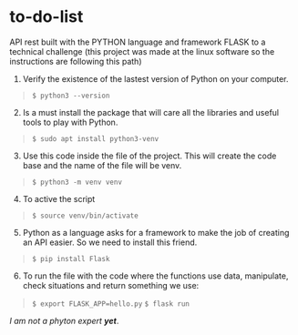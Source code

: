 # to-do-list
API rest built with the PYTHON language and framework FLASK to a technical challenge
(this project was made at the linux software so the instructions are following this path)

1. Verify the existence of the lastest version of Python on your computer.

> `$ python3 --version`

2. Is a must install the package that will care all the libraries and useful tools to play with Python.

> `$ sudo apt install python3-venv`

3. Use this code inside the file of the project. This will create the code base and the name of the file will be venv.

> `$ python3 -m venv venv`

4. To active the script 

> `$ source venv/bin/activate`

5. Python as a language asks for a framework to make the job of creating an API easier. So we need to install this friend.

> `$ pip install Flask`

6. To run the file with the code where the functions use data, manipulate, check situations and return something we use:

> `$ export FLASK_APP=hello.py`
> `$ flask run`


*I am not a phyton expert* ***yet***.
